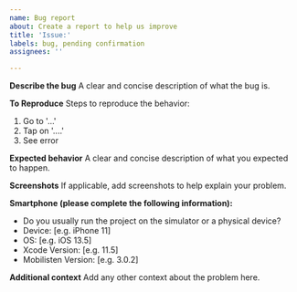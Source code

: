 ```yaml
---
name: Bug report
about: Create a report to help us improve
title: 'Issue:'
labels: bug, pending confirmation
assignees: ''

---
```


**Describe the bug**
A clear and concise description of what the bug is.

**To Reproduce**
Steps to reproduce the behavior:
1. Go to '...'
2. Tap on '....'
3. See error

**Expected behavior**
A clear and concise description of what you expected to happen.

**Screenshots**
If applicable, add screenshots to help explain your problem.

**Smartphone (please complete the following information):**
- Do you usually run the project on the simulator or a physical device?
 - Device: [e.g. iPhone 11]
 - OS: [e.g. iOS 13.5]
 - Xcode Version: [e.g. 11.5]
 - Mobilisten Version: [e.g. 3.0.2]

**Additional context**
Add any other context about the problem here.
